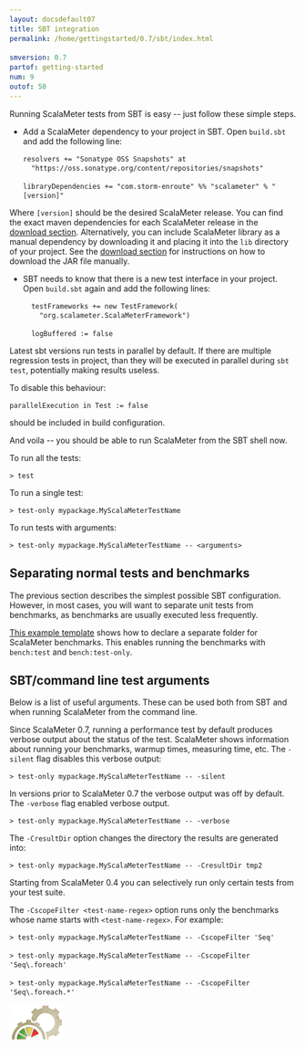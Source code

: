 ```yaml
---
layout: docsdefault07
title: SBT integration
permalink: /home/gettingstarted/0.7/sbt/index.html

smversion: 0.7
partof: getting-started
num: 9
outof: 50
---
```



Running ScalaMeter tests from SBT is easy -- just follow these simple steps.

* Add a ScalaMeter dependency to your project in SBT.
Open `build.sbt` and add the following line:

      resolvers += "Sonatype OSS Snapshots" at
        "https://oss.sonatype.org/content/repositories/snapshots"

      libraryDependencies += "com.storm-enroute" %% "scalameter" % "[version]"

Where `[version]` should be the desired ScalaMeter release.
You can find the exact maven dependencies for each ScalaMeter release
in the [download section](/home/download).
Alternatively, you can include ScalaMeter library as a manual dependency
by downloading it and placing it into the `lib` directory of your project.
See the [download section](/home/download) for instructions on how to download
the JAR file manually.

* SBT needs to know that there is a new test interface in your project.
Open `build.sbt` again and add the following lines:

        testFrameworks += new TestFramework(
          "org.scalameter.ScalaMeterFramework")
      
        logBuffered := false

Latest sbt versions run tests in parallel by default.
If there are multiple regression tests in project, than they will be executed in
parallel during `sbt test`, potentially making results useless.

To disable this behaviour:

    parallelExecution in Test := false

should be included in build configuration.

And voila -- you should be able to run ScalaMeter from the SBT shell now.

To run all the tests:

    > test

To run a single test:

    > test-only mypackage.MyScalaMeterTestName

To run tests with arguments:

    > test-only mypackage.MyScalaMeterTestName -- <arguments>


## Separating normal tests and benchmarks

The previous section describes the simplest possible SBT configuration.
However, in most cases, you will want to separate unit tests from benchmarks,
as benchmarks are usually executed less frequently.

[This example template](https://github.com/scalameter/scalameter-examples/tree/master/basic-with-separate-config)
shows how to declare a separate folder for ScalaMeter benchmarks.
This enables running the benchmarks with `bench:test` and `bench:test-only`.


## SBT/command line test arguments

Below is a list of useful arguments.
These can be used both from SBT and when running ScalaMeter from the command line.

Since ScalaMeter 0.7, running a performance test by default produces verbose output
about the status of the test.
ScalaMeter shows information about running your benchmarks, warmup times,
measuring time, etc.
The `-silent` flag disables this verbose output:

    > test-only mypackage.MyScalaMeterTestName -- -silent

In versions prior to ScalaMeter 0.7 the verbose output was off by default.
The `-verbose` flag enabled verbose output.

    > test-only mypackage.MyScalaMeterTestName -- -verbose

The `-CresultDir` option changes the directory the results are generated into:

    > test-only mypackage.MyScalaMeterTestName -- -CresultDir tmp2

Starting from ScalaMeter 0.4 you can selectively run only certain tests from your test
suite.

The `-CscopeFilter <test-name-regex>` option runs only the benchmarks whose name starts
with `<test-name-regex>`.
For example:

    > test-only mypackage.MyScalaMeterTestName -- -CscopeFilter 'Seq'

    > test-only mypackage.MyScalaMeterTestName -- -CscopeFilter 'Seq\.foreach'

    > test-only mypackage.MyScalaMeterTestName -- -CscopeFilter 'Seq\.foreach.*'



<div class="imagenoframe">
  <img src="/resources/images/logo-yellow-small.png"></img>
</div>




